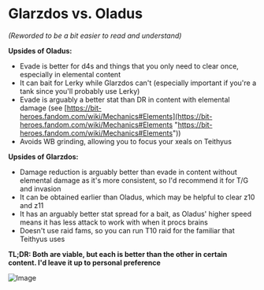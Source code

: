 # Glarzdos vs. Oladus 
_(Reworded to be a bit easier to read and understand)_ 

**Upsides of Oladus:**

- Evade is better for d4s and things that you only need to clear once, especially in elemental content
- It can bait for Lerky while Glarzdos can't (especially important if you're a tank since you'll probably use Lerky)
- Evade is arguably a better stat than DR in content with elemental damage (see [https://bit-heroes.fandom.com/wiki/Mechanics#Elements](https://bit-heroes.fandom.com/wiki/Mechanics#Elements "https://bit-heroes.fandom.com/wiki/Mechanics#Elements"))
- Avoids WB grinding, allowing you to focus your xeals on Teithyus

**Upsides of Glarzdos:**

- Damage reduction is arguably better than evade in content without elemental damage as it's more consistent, so I'd recommend it for T/G and invasion
- It can be obtained earlier than Oladus, which may be helpful to clear z10 and z11
- It has an arguably better stat spread for a bait, as Oladus' higher speed means it has less attack to work with when it procs brains
- Doesn't use raid fams, so you can run T10 raid for the familiar that Teithyus uses

**TL;DR: Both are viable, but each is better than the other in certain content. I'd leave it up to personal preference**

![Image](https://media.discordapp.net/attachments/1313326295530344448/1343087821694439455/image.png?ex=6894de42&is=68938cc2&hm=f58627f865280f735633243baa9d2f3001af04a580c13e83bc37e0390488065c&=&format=webp&quality=lossless&width=1100&height=222)